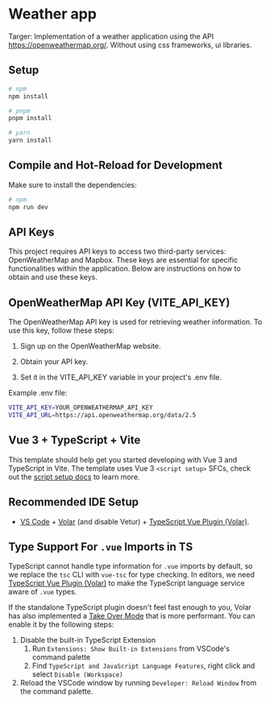 # Weather app

Targer: Implementation of a weather application using the API https://openweathermap.org/.
Without using css frameworks, ui libraries.

## Setup

```bash
# npm
npm install

# pnpm
pnpm install

# yarn
yarn install
```

## Compile and Hot-Reload for Development

Make sure to install the dependencies:

```bash
# npm
npm run dev
```

## API Keys

This project requires API keys to access two third-party services: OpenWeatherMap and Mapbox. These keys are essential for specific functionalities within the application. Below are instructions on how to obtain and use these keys.

## OpenWeatherMap API Key (VITE_API_KEY)

The OpenWeatherMap API key is used for retrieving weather information. To use this key, follow these steps:

1. Sign up on the OpenWeatherMap website.

2. Obtain your API key.

3. Set it in the VITE_API_KEY variable in your project's .env file.

Example .env file:

```bash
VITE_API_KEY=YOUR_OPENWEATHERMAP_API_KEY
VITE_API_URL=https://api.openweathermap.org/data/2.5
```

## Vue 3 + TypeScript + Vite

This template should help get you started developing with Vue 3 and TypeScript in Vite. The template uses Vue 3 `<script setup>` SFCs, check out the [script setup docs](https://v3.vuejs.org/api/sfc-script-setup.html#sfc-script-setup) to learn more.

## Recommended IDE Setup

- [VS Code](https://code.visualstudio.com/) + [Volar](https://marketplace.visualstudio.com/items?itemName=Vue.volar) (and disable Vetur) + [TypeScript Vue Plugin (Volar)](https://marketplace.visualstudio.com/items?itemName=Vue.vscode-typescript-vue-plugin).

## Type Support For `.vue` Imports in TS

TypeScript cannot handle type information for `.vue` imports by default, so we replace the `tsc` CLI with `vue-tsc` for type checking. In editors, we need [TypeScript Vue Plugin (Volar)](https://marketplace.visualstudio.com/items?itemName=Vue.vscode-typescript-vue-plugin) to make the TypeScript language service aware of `.vue` types.

If the standalone TypeScript plugin doesn't feel fast enough to you, Volar has also implemented a [Take Over Mode](https://github.com/johnsoncodehk/volar/discussions/471#discussioncomment-1361669) that is more performant. You can enable it by the following steps:

1. Disable the built-in TypeScript Extension
   1. Run `Extensions: Show Built-in Extensions` from VSCode's command palette
   2. Find `TypeScript and JavaScript Language Features`, right click and select `Disable (Workspace)`
2. Reload the VSCode window by running `Developer: Reload Window` from the command palette.
